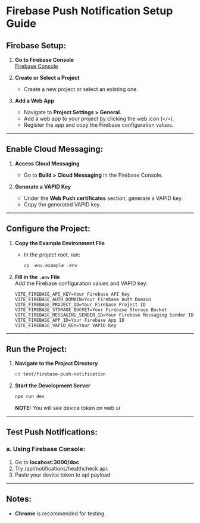 # Firebase Push Notification Setup Guide

## Firebase Setup:

1. **Go to Firebase Console**  
   [Firebase Console](https://console.firebase.google.com)

2. **Create or Select a Project**

   - Create a new project or select an existing one.

3. **Add a Web App**
   - Navigate to **Project Settings > General**.
   - Add a web app to your project by clicking the web icon (`</>`).
   - Register the app and copy the Firebase configuration values.

---

## Enable Cloud Messaging:

1. **Access Cloud Messaging**

   - Go to **Build > Cloud Messaging** in the Firebase Console.

2. **Generate a VAPID Key**
   - Under the **Web Push certificates** section, generate a VAPID key.
   - Copy the generated VAPID key.

---

## Configure the Project:

1. **Copy the Example Environment File**

   - In the project root, run:
     ```bash
     cp .env.example .env
     ```

2. **Fill in the `.env` File**  
   Add the Firebase configuration values and VAPID key:
   ```env
   VITE_FIREBASE_API_KEY=Your Firebase API Key
   VITE_FIREBASE_AUTH_DOMAIN=Your Firebase Auth Domain
   VITE_FIREBASE_PROJECT_ID=Your Firebase Project ID
   VITE_FIREBASE_STORAGE_BUCKET=Your Firebase Storage Bucket
   VITE_FIREBASE_MESSAGING_SENDER_ID=Your Firebase Messaging Sender ID
   VITE_FIREBASE_APP_ID=Your Firebase App ID
   VITE_FIREBASE_VAPID_KEY=Your VAPID Key
   ```

---

## Run the Project:

1. **Navigate to the Project Directory**

   ```bash
   cd test/firebase-push-notification
   ```

2. **Start the Development Server**
   ```bash
   npm run dev
   ```
   **NOTE:** You will see device token on web ui

---

## Test Push Notifications:

### a. Using Firebase Console:

1. Go to **locahost:3000/doc**
2. Try /api/notifications/healthcheck api.
3. Paste your device token to api payload

---

## Notes:

- **Chrome** is recommended for testing.
